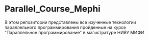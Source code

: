 # Parallel_Course_Mephi

В этом репозитории представлены все изученные технологии параллельного программирования пройденные на курсе "Параллельное программирование" в магистратуре НИЯУ МИФИ
